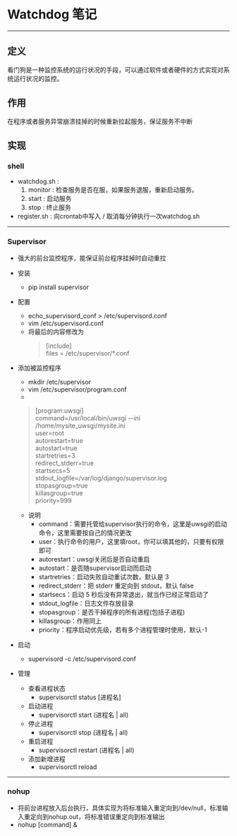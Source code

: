 # Watchdog 笔记
----

## 定义

看门狗是一种监控系统的运行状况的手段，可以通过软件或者硬件的方式实现对系统运行状况的监控。   

## 作用

在程序或者服务异常崩溃挂掉的时候重新拉起服务，保证服务不中断   

## 实现

### shell
- watchdog.sh : 
	1. monitor : 检查服务是否在服，如果服务退服，重新启动服务。
	2. start : 启动服务
	3. stop : 终止服务   
- register.sh : 向crontab中写入 / 取消每分钟执行一次watchdog.sh   


----------


### Supervisor
  - 强大的前台监控程序，能保证前台程序挂掉时自动重拉
  - 安装
	  - pip install supervisor
  - 配置
	  - echo_supervisord_conf > /etc/supervisord.conf
	  - vim /etc/supervisord.conf
	  - 将最后的内容修改为
		>  [include]    
						 files = /etc/supervisor/*.conf

- 添加被监控程序
	- mkdir /etc/supervisor
	- vim /etc/supervisor/program.conf
	- 
	> [program:uwsgi]    
	> 					command=/usr/local/bin/uwsgi --ini /home/mysite_uwsgi/mysite.ini     
	> 					user=root     
	> 					autorestart=true    
	> 					autostart=true     
	> 					startretries=3     
	> 					redirect_stderr=true     
	> 					startsecs=5     
	> 					stdout_logfile=/var/log/django/supervisor.log     
	> 					stopasgroup=true     
	> 					killasgroup=true    
	> 					priority=999     

	- 说明
		- command：需要托管给supervisor执行的命令，这里是uwsgi的启动命令，这里需要按自己的情况更改
		- user：执行命令的用户，这里填root，你可以填其他的，只要有权限即可
		- autorestart：uwsgi关闭后是否自动重启
		- autostart：是否随supervisor启动而启动
		- startretries：启动失败自动重试次数，默认是 3
		- redirect_stderr：把 stderr 重定向到 stdout，默认 false
		- startsecs：启动 5 秒后没有异常退出，就当作已经正常启动了
		- stdout_logfile：日志文件存放目录
		- stopasgroup：是否干掉程序的所有进程(包括子进程)
		- killasgroup：作用同上
		- priority：程序启动优先级，若有多个进程管理时使用，默认-1
- 启动
	- supervisord -c /etc/supervisord.conf
- 管理
	- 查看进程状态
		- supervisorctl status  [进程名]
	- 启动进程
		- supervisorctl start (进程名 | all)
	- 停止进程
		- supervisorctl stop (进程名 | all)
	- 重启进程
		- supervisorctl restart (进程名 | all)
	- 添加新增进程
		- supervisorctl reload


----------
### nohup

 - 将前台进程放入后台执行，具体实现为将标准输入重定向到/dev/null，标准输入重定向到nohup.out，将标准错误重定向到标准输出
 - nohup [command] &

